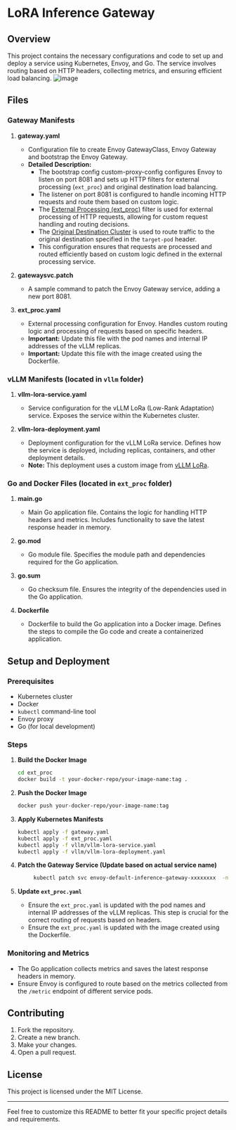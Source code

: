 
# LoRA Inference Gateway

## Overview

This project contains the necessary configurations and code to set up and deploy a service using Kubernetes, Envoy, and Go. The service involves routing based on HTTP headers, collecting metrics, and ensuring efficient load balancing.
![image](files:lora-inference-gateway/envoy-gateway-bootstrap/envoy-gateway-bootstrap.jpeg)
## Files

### Gateway Manifests

1. **gateway.yaml**
   - Configuration file to create Envoy GatewayClass, Envoy Gateway and bootstrap the Envoy Gateway.
   - **Detailed Description:**
     - The bootstrap config custom-proxy-config configures Envoy to listen on port 8081 and sets up HTTP filters for external processing (`ext_proc`) and original destination load balancing.
     - The listener on port 8081 is configured to handle incoming HTTP requests and route them based on custom logic.
     - The [External Processing (ext_proc)](https://www.envoyproxy.io/docs/envoy/latest/api-v3/extensions/filters/http/ext_proc/v3/ext_proc.proto.html) filter is used for external processing of HTTP requests, allowing for custom request handling and routing decisions.
     - The [Original Destination Cluster](https://www.envoyproxy.io/docs/envoy/latest/intro/arch_overview/upstream/load_balancing/original_dst) is used to route traffic to the original destination specified in the `target-pod` header.
     - This configuration ensures that requests are processed and routed efficiently based on custom logic defined in the external processing service.

2. **gatewaysvc.patch**
   - A sample command to patch the Envoy Gateway service, adding a new port 8081.

3. **ext_proc.yaml**
   - External processing configuration for Envoy. Handles custom routing logic and processing of requests based on specific headers.
   - **Important:** Update this file with the pod names and internal IP addresses of the vLLM replicas.
   - **Important:** Update this file with the image created using the Dockerfile.

### vLLM Manifests (located in `vllm` folder)

1. **vllm-lora-service.yaml**
   - Service configuration for the vLLM LoRa (Low-Rank Adaptation) service. Exposes the service within the Kubernetes cluster.

2. **vllm-lora-deployment.yaml**
   - Deployment configuration for the vLLM LoRa service. Defines how the service is deployed, including replicas, containers, and other deployment details.
   - **Note:** This deployment uses a custom image from [vLLM LoRa](https://github.com/kaushikmitr/vllm/tree/lora).

### Go and Docker Files (located in `ext_proc` folder)

1. **main.go**
   - Main Go application file. Contains the logic for handling HTTP headers and metrics. Includes functionality to save the latest response header in memory.

2. **go.mod**
   - Go module file. Specifies the module path and dependencies required for the Go application.

3. **go.sum**
   - Go checksum file. Ensures the integrity of the dependencies used in the Go application.

4. **Dockerfile**
   - Dockerfile to build the Go application into a Docker image. Defines the steps to compile the Go code and create a containerized application.

## Setup and Deployment

### Prerequisites

- Kubernetes cluster
- Docker
- `kubectl` command-line tool
- Envoy proxy
- Go (for local development)

### Steps

1. **Build the Docker Image**
   ```bash
   cd ext_proc
   docker build -t your-docker-repo/your-image-name:tag .
   ```

2. **Push the Docker Image**
   ```bash
   docker push your-docker-repo/your-image-name:tag
   ```

3. **Apply Kubernetes Manifests**
   ```bash
   kubectl apply -f gateway.yaml
   kubectl apply -f ext_proc.yaml
   kubectl apply -f vllm/vllm-lora-service.yaml
   kubectl apply -f vllm/vllm-lora-deployment.yaml
   ```

4. **Patch the Gateway Service (Update based on actual service name)**
   ```bash
        kubectl patch svc envoy-default-inference-gateway-xxxxxxxx  -n envoy-gateway-system -p '{"spec": {"ports": [{"name": "http-8081", "port": 8081, "targetPort": 8081, "protocol": "TCP"}]}}'
   ```

5. **Update `ext_proc.yaml`**
   - Ensure the `ext_proc.yaml` is updated with the pod names and internal IP addresses of the vLLM replicas. This step is crucial for the correct routing of requests based on headers.
   - Ensure the `ext_proc.yaml` is updated with the image created using the Dockerfile.

### Monitoring and Metrics

- The Go application collects metrics and saves the latest response headers in memory.
- Ensure Envoy is configured to route based on the metrics collected from the `/metric` endpoint of different service pods.

## Contributing

1. Fork the repository.
2. Create a new branch.
3. Make your changes.
4. Open a pull request.

## License

This project is licensed under the MIT License.

---

Feel free to customize this README to better fit your specific project details and requirements.
